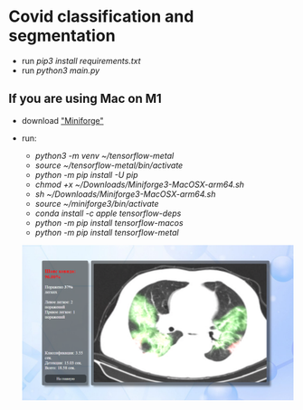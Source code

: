 # Covid classification and segmentation

- run *pip3 install requirements.txt*
- run *python3 main.py*

## If you are using Mac on M1

- download ["Miniforge"](https://github.com/conda-forge/miniforge/releases/latest/download/Miniforge3-MacOSX-arm64.sh)
- run:
  - *python3 -m venv ~/tensorflow-metal*
  - *source ~/tensorflow-metal/bin/activate*
  - *python -m pip install -U pip*
  - *chmod +x ~/Downloads/Miniforge3-MacOSX-arm64.sh*
  - *sh ~/Downloads/Miniforge3-MacOSX-arm64.sh*
  - *source ~/miniforge3/bin/activate*
  - *conda install -c apple tensorflow-deps*
  - *python -m pip install tensorflow-macos*
  - *python -m pip install tensorflow-metal*
  
  !["img"](covid.png)
  